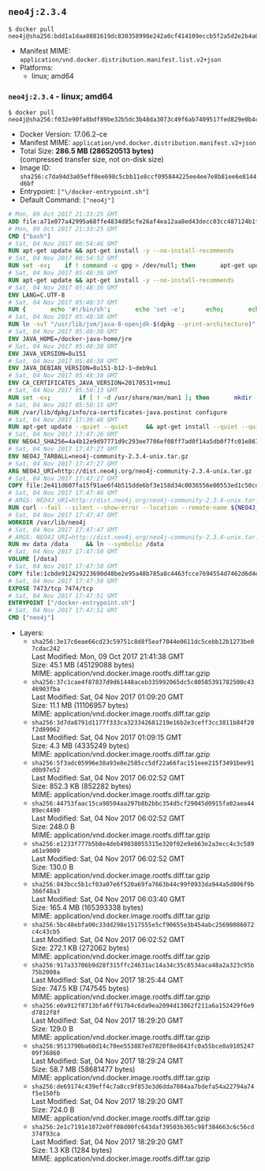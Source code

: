 ## `neo4j:2.3.4`

```console
$ docker pull neo4j@sha256:bdd1a1daa8881619dc830358998e242a0cf414109eccb5f2a5d2e2b4a0bfdeeb
```

-	Manifest MIME: `application/vnd.docker.distribution.manifest.list.v2+json`
-	Platforms:
	-	linux; amd64

### `neo4j:2.3.4` - linux; amd64

```console
$ docker pull neo4j@sha256:f032e90fa8bdf89be32b5dc3b48da3073c49f6ab7409517fed829e0b4c7c1c9a
```

-	Docker Version: 17.06.2-ce
-	Manifest MIME: `application/vnd.docker.distribution.manifest.v2+json`
-	Total Size: **286.5 MB (286520513 bytes)**  
	(compressed transfer size, not on-disk size)
-	Image ID: `sha256:c7da94d3a05eff0ee698c5cbb11e8ccf095844225ee4ee7e8b81ee6e8144d6bf`
-	Entrypoint: `["\/docker-entrypoint.sh"]`
-	Default Command: `["neo4j"]`

```dockerfile
# Mon, 09 Oct 2017 21:33:25 GMT
ADD file:a71e077a42995a68ffe4834d85cfe26af4ea12aa8ed43decc03cc487124b1f70 in / 
# Mon, 09 Oct 2017 21:33:25 GMT
CMD ["bash"]
# Sat, 04 Nov 2017 00:54:46 GMT
RUN apt-get update && apt-get install -y --no-install-recommends 		ca-certificates 		curl 		wget 	&& rm -rf /var/lib/apt/lists/*
# Sat, 04 Nov 2017 00:54:52 GMT
RUN set -ex; 	if ! command -v gpg > /dev/null; then 		apt-get update; 		apt-get install -y --no-install-recommends 			gnupg 			dirmngr 		; 		rm -rf /var/lib/apt/lists/*; 	fi
# Sat, 04 Nov 2017 05:48:36 GMT
RUN apt-get update && apt-get install -y --no-install-recommends 		bzip2 		unzip 		xz-utils 	&& rm -rf /var/lib/apt/lists/*
# Sat, 04 Nov 2017 05:48:36 GMT
ENV LANG=C.UTF-8
# Sat, 04 Nov 2017 05:48:37 GMT
RUN { 		echo '#!/bin/sh'; 		echo 'set -e'; 		echo; 		echo 'dirname "$(dirname "$(readlink -f "$(which javac || which java)")")"'; 	} > /usr/local/bin/docker-java-home 	&& chmod +x /usr/local/bin/docker-java-home
# Sat, 04 Nov 2017 05:48:38 GMT
RUN ln -svT "/usr/lib/jvm/java-8-openjdk-$(dpkg --print-architecture)" /docker-java-home
# Sat, 04 Nov 2017 05:48:38 GMT
ENV JAVA_HOME=/docker-java-home/jre
# Sat, 04 Nov 2017 05:48:38 GMT
ENV JAVA_VERSION=8u151
# Sat, 04 Nov 2017 05:48:38 GMT
ENV JAVA_DEBIAN_VERSION=8u151-b12-1~deb9u1
# Sat, 04 Nov 2017 05:48:38 GMT
ENV CA_CERTIFICATES_JAVA_VERSION=20170531+nmu1
# Sat, 04 Nov 2017 05:50:13 GMT
RUN set -ex; 		if [ ! -d /usr/share/man/man1 ]; then 		mkdir -p /usr/share/man/man1; 	fi; 		apt-get update; 	apt-get install -y 		openjdk-8-jre="$JAVA_DEBIAN_VERSION" 		ca-certificates-java="$CA_CERTIFICATES_JAVA_VERSION" 	; 	rm -rf /var/lib/apt/lists/*; 		[ "$(readlink -f "$JAVA_HOME")" = "$(docker-java-home)" ]; 		update-alternatives --get-selections | awk -v home="$(readlink -f "$JAVA_HOME")" 'index($3, home) == 1 { $2 = "manual"; print | "update-alternatives --set-selections" }'; 	update-alternatives --query java | grep -q 'Status: manual'
# Sat, 04 Nov 2017 05:50:15 GMT
RUN /var/lib/dpkg/info/ca-certificates-java.postinst configure
# Sat, 04 Nov 2017 17:39:46 GMT
RUN apt-get update --quiet --quiet     && apt-get install --quiet --quiet --no-install-recommends lsof     && rm -rf /var/lib/apt/lists/*
# Sat, 04 Nov 2017 17:47:26 GMT
ENV NEO4J_SHA256=4a4b12e9d97771d9c293ee7786ef08ff7ad0f14a5db0f7fc01e8675e476f644b
# Sat, 04 Nov 2017 17:47:27 GMT
ENV NEO4J_TARBALL=neo4j-community-2.3.4-unix.tar.gz
# Sat, 04 Nov 2017 17:47:27 GMT
ARG NEO4J_URI=http://dist.neo4j.org/neo4j-community-2.3.4-unix.tar.gz
# Sat, 04 Nov 2017 17:47:27 GMT
COPY file:2e411d607fa15f91ae6f4b515dde6bf3e158d34c0036556e00553ed1c50cd63d in /tmp/ 
# Sat, 04 Nov 2017 17:47:46 GMT
# ARGS: NEO4J_URI=http://dist.neo4j.org/neo4j-community-2.3.4-unix.tar.gz
RUN curl --fail --silent --show-error --location --remote-name ${NEO4J_URI}     && echo "${NEO4J_SHA256} ${NEO4J_TARBALL}" | sha256sum --check --quiet -     && tar --extract --file ${NEO4J_TARBALL} --directory /var/lib     && mv /var/lib/neo4j-* /var/lib/neo4j     && rm ${NEO4J_TARBALL}
# Sat, 04 Nov 2017 17:47:47 GMT
WORKDIR /var/lib/neo4j
# Sat, 04 Nov 2017 17:47:47 GMT
# ARGS: NEO4J_URI=http://dist.neo4j.org/neo4j-community-2.3.4-unix.tar.gz
RUN mv data /data     && ln --symbolic /data
# Sat, 04 Nov 2017 17:47:50 GMT
VOLUME [/data]
# Sat, 04 Nov 2017 17:47:50 GMT
COPY file:1cbde912429223690d48be2e95a48b785a8c4463fcce7694554d7462d6d4eaae in /docker-entrypoint.sh 
# Sat, 04 Nov 2017 17:47:50 GMT
EXPOSE 7473/tcp 7474/tcp
# Sat, 04 Nov 2017 17:47:51 GMT
ENTRYPOINT ["/docker-entrypoint.sh"]
# Sat, 04 Nov 2017 17:47:51 GMT
CMD ["neo4j"]
```

-	Layers:
	-	`sha256:3e17c6eae66cd23c59751c8d8f5eaf7044e0611dc5cebb12b1273be07cdac242`  
		Last Modified: Mon, 09 Oct 2017 21:41:38 GMT  
		Size: 45.1 MB (45129088 bytes)  
		MIME: application/vnd.docker.image.rootfs.diff.tar.gzip
	-	`sha256:37c1cae4f87837d9d61448aceb335992065dc5c80585391782500c4346903fba`  
		Last Modified: Sat, 04 Nov 2017 01:09:20 GMT  
		Size: 11.1 MB (11106957 bytes)  
		MIME: application/vnd.docker.image.rootfs.diff.tar.gzip
	-	`sha256:3d7da8791d1177f333ca323342681219e16b2e3ceff3cc3811b84f20f2d89062`  
		Last Modified: Sat, 04 Nov 2017 01:09:15 GMT  
		Size: 4.3 MB (4335249 bytes)  
		MIME: application/vnd.docker.image.rootfs.diff.tar.gzip
	-	`sha256:5f3adc05996e38a93e8e2585cc5df22a66fac151eee215f3491bee91d0b97e52`  
		Last Modified: Sat, 04 Nov 2017 06:02:52 GMT  
		Size: 852.3 KB (852282 bytes)  
		MIME: application/vnd.docker.image.rootfs.diff.tar.gzip
	-	`sha256:44753faac15ca98504aa297b8b2bbc354d5cf29045d0915fa02aea4489ec4490`  
		Last Modified: Sat, 04 Nov 2017 06:02:52 GMT  
		Size: 248.0 B  
		MIME: application/vnd.docker.image.rootfs.diff.tar.gzip
	-	`sha256:e1233f777b5b8e4deb49038055315e320f02e9eb63e2a3ecc4c3c589a61e9009`  
		Last Modified: Sat, 04 Nov 2017 06:02:52 GMT  
		Size: 130.0 B  
		MIME: application/vnd.docker.image.rootfs.diff.tar.gzip
	-	`sha256:843bcc5b1cf03a07e6f520a69fa7663b44c99f0933da944a5d806f9b366f48a3`  
		Last Modified: Sat, 04 Nov 2017 06:03:40 GMT  
		Size: 165.4 MB (165393338 bytes)  
		MIME: application/vnd.docker.image.rootfs.diff.tar.gzip
	-	`sha256:5bc48ebfa00c33dd298e1517555e5cf90655e3b454abc25690086072c4c43cb5`  
		Last Modified: Sat, 04 Nov 2017 06:02:52 GMT  
		Size: 272.1 KB (272062 bytes)  
		MIME: application/vnd.docker.image.rootfs.diff.tar.gzip
	-	`sha256:917a33706b9d28f315ffc24631ac14a34c35c8534aca48a2a323c95b75b2008a`  
		Last Modified: Sat, 04 Nov 2017 18:25:44 GMT  
		Size: 747.5 KB (747545 bytes)  
		MIME: application/vnd.docker.image.rootfs.diff.tar.gzip
	-	`sha256:e0a912f8713bfa6ff917b4c6da9ea2094d13862f211a6a152429f6e9d7812f8f`  
		Last Modified: Sat, 04 Nov 2017 18:29:20 GMT  
		Size: 129.0 B  
		MIME: application/vnd.docker.image.rootfs.diff.tar.gzip
	-	`sha256:9513790ba60d14c70ee553887ed7820f8ed643fc0a55bce0a910524709f36860`  
		Last Modified: Sat, 04 Nov 2017 18:29:24 GMT  
		Size: 58.7 MB (58681477 bytes)  
		MIME: application/vnd.docker.image.rootfs.diff.tar.gzip
	-	`sha256:de69174c439eff4c7a8cc9f853e3d6dda7084aa7bdefa54a22794a74f5e150fb`  
		Last Modified: Sat, 04 Nov 2017 18:29:20 GMT  
		Size: 724.0 B  
		MIME: application/vnd.docker.image.rootfs.diff.tar.gzip
	-	`sha256:2e1c7191e1072e0ff08d00fc643daf39503b365c98f384663c6c56cd374f93ca`  
		Last Modified: Sat, 04 Nov 2017 18:29:20 GMT  
		Size: 1.3 KB (1284 bytes)  
		MIME: application/vnd.docker.image.rootfs.diff.tar.gzip
